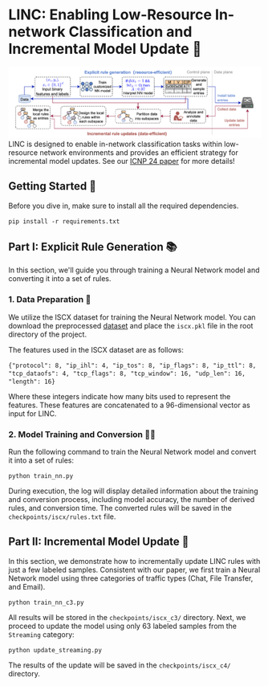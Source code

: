 # LINC: Enabling Low-Resource In-network Classification and Incremental Model Update 🚀 
![LINC Project Logo](./assets/image.png)
LINC is designed to enable in-network classification tasks within low-resource network environments and provides an efficient strategy for incremental model updates. See our [ICNP 24 paper]() for more details! 

## Getting Started 🚀
Before you dive in, make sure to install all the required dependencies.
```
pip install -r requirements.txt
```
## Part I: Explicit Rule Generation 📚
In this section, we'll guide you through training a Neural Network model and converting it into a set of rules.
### 1. Data Preparation 📝
We utilize the ISCX dataset for training the Neural Network model. You can download the preprocessed [dataset](https://pan.baidu.com/s/1zOzm9DVIrjYMFD9re08_mg?pwd=3dqn) and place the `iscx.pkl` file in the root directory of the project.

The features used in the ISCX dataset are as follows:
```
{"protocol": 8, "ip_ihl": 4, "ip_tos": 8, "ip_flags": 8, "ip_ttl": 8,  "tcp_dataofs": 4, "tcp_flags": 8, "tcp_window": 16, "udp_len": 16, "length": 16}
```
Where these integers indicate how many bits used to represent the features. These features are concatenated to a 96-dimensional vector as input for LINC.

### 2. Model Training and Conversion 🏋️‍♂️
Run the following command to train the Neural Network model and convert it into a set of rules:
```
python train_nn.py
```
During execution, the log will display detailed information about the training and conversion process, including model accuracy, the number of derived rules, and conversion time. The converted rules will be saved in the `checkpoints/iscx/rules.txt` file.
## Part II: Incremental Model Update 🔄
In this section, we demonstrate how to incrementally update LINC rules with just a few labeled samples.
Consistent with our paper, we first train a Neural Network model using three categories of traffic types (Chat, File Transfer, and Email).
```
python train_nn_c3.py
```
All results will be stored in the `checkpoints/iscx_c3/` directory.
Next, we proceed to update the model using only 63 labeled samples from the `Streaming` category:
```
python update_streaming.py
```
The results of the update will be saved in the `checkpoints/iscx_c4/` directory.